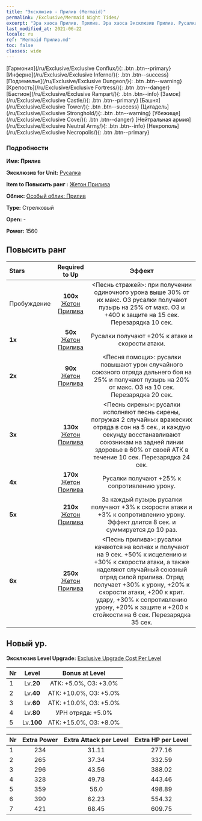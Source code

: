 ```yaml
---
title: "Эксклюзив - Прилив (Mermaid)"
permalink: /Exclusive/Mermaid Night Tides/
excerpt: "Эра хаоса Прилив. Прилив. Эра хаоса Эксклюзив Прилив. Русалка Эксклюзив."
last_modified_at: 2021-06-22
locale: ru
ref: "Mermaid Прилив.md"
toc: false
classes: wide
---
```

 [Гармония](/ru/Exclusive/Exclusive Conflux/){: .btn .btn--primary} [Инферно](/ru/Exclusive/Exclusive Inferno/){: .btn .btn--success} [Подземелье](/ru/Exclusive/Exclusive Dungeon/){: .btn .btn--warning} [Крепость](/ru/Exclusive/Exclusive Fortress/){: .btn .btn--danger} [Бастион](/ru/Exclusive/Exclusive Rampart/){: .btn .btn--info} [Замок](/ru/Exclusive/Exclusive Castle/){: .btn .btn--primary} [Башня](/ru/Exclusive/Exclusive Tower/){: .btn .btn--success} [Цитадель](/ru/Exclusive/Exclusive Stronghold/){: .btn .btn--warning} [Убежище](/ru/Exclusive/Exclusive Cove/){: .btn .btn--danger} [Нейтральная армия](/ru/Exclusive/Exclusive Neutral Army/){: .btn .btn--info} [Некрополь](/ru/Exclusive/Exclusive Necropolis/){: .btn .btn--primary} 

### Подробности
 **Имя: Прилив** 

 **Эксклюзив for Unit:** [Русалка](/ru/units/Mermaid/) 

 **Item to Повысить ранг :** [Жетон Прилива](/ItemsRU/con_1004/)

 **Облик:** [Особый облик: Прилив](/ItemsRU/con_672/)

 **Type:** Стрелковый

 **Open:** -

 **Power:** 1560

## Повысить ранг 

  |     Stars    |  Required to Up | Эффект |
  |:-------------|:---------------:|:---------------:|
  |  Пробуждение  | **100x** [Жетон Прилива](/ItemsRU/con_1004/) | <Песнь стражей>: при получении одиночного урона выше 30% от их макс. ОЗ русалки получают пузырь на 25% от макс. ОЗ и +400 к защите на 15 сек. Перезарядка 10 сек. |
  | **1x** <i class="fas fa-star"/> | **50x** [Жетон Прилива](/ItemsRU/con_1004/) | Русалки получают +20% к атаке и скорости атаки. |
  | **2x** <i class="fas fa-star"/> | **90x** [Жетон Прилива](/ItemsRU/con_1004/) | <Песня помощи>: русалки повышают урон случайного союзного отряда дальнего боя на 25% и получают пузырь на 20% от макс. ОЗ на 10 сек. Перезарядка 20 сек. |
  | **3x** <i class="fas fa-star"/> | **130x** [Жетон Прилива](/ItemsRU/con_1004/) | <Песнь сирены>: русалки исполняют песнь сирены, погружая 2 случайных вражеских отряда в сон на 5 сек., и каждую секунду восстанавливают союзникам на задней линии здоровье в 60% от своей АТК в течение 10 сек. Перезарядка 24 сек. |
  | **4x** <i class="fas fa-star"/> | **170x** [Жетон Прилива](/ItemsRU/con_1004/) | Русалки получают +25% к сопротивлению урону. |
  | **5x** <i class="fas fa-star"/> | **210x** [Жетон Прилива](/ItemsRU/con_1004/) | За каждый пузырь русалки получают +3% к скорости атаки и +3% к сопротивлению урону. Эффект длится 8 сек. и суммируется до 10 раз. |
  | **6x** <i class="fas fa-star"/> | **250x** [Жетон Прилива](/ItemsRU/con_1004/) | <Песнь прилива>: русалки качаются на волнах и получают на 9 сек. +50% к исцелению и +30% к скорости атаки, а также наделяют случайный союзный отряд силой прилива. Отряд получает +30% к урону, +20% к скорости атаки, +200 к крит. удару, +30% к сопротивлению урону, +20% к защите и +200 к стойкости на 6 сек. Перезарядка 35 сек. |


## Новый ур.
 **Эксклюзив Level Upgrade:** [Exclusive Upgrade Cost Per Level](/Exclusive/ExclusiveUpgradeCostPerLevel/)

  |  Nr  |   Level  | Bonus at Level |
  |:-----|:--------:|:--------------:|
  | 1 | Lv.**20** | АТК: +5.0%, ОЗ: +3.0% |
  | 2 | Lv.**40** | АТК: +10.0%, ОЗ: +5.0% |
  | 3 | Lv.**60** | АТК: +10.0%, ОЗ: +5.0% |
  | 4 | Lv.**80** | УРН отряда: +5.0% |
  | 5 | Lv.**100** | АТК: +15.0%, ОЗ: +8.0% |


  |  Nr  |  Extra Power | Extra Attack per Level | Extra HP per Level |
  |:-----|:--------:|:--------:|:--------:|
  | 1 | 234 | 31.11 | 277.16 |
  | 2 | 265 | 37.34 | 332.59 |
  | 3 | 296 | 43.56 | 388.02 |
  | 4 | 328 | 49.78 | 443.46 |
  | 5 | 359 | 56.0 | 498.89 |
  | 6 | 390 | 62.23 | 554.32 |
  | 7 | 421 | 68.45 | 609.75 |


